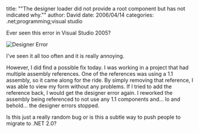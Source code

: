 
title: "\"The designer loader did not provide a root component but has not indicated why.\""
author: David
date: 2006/04/14
categories: .net;programming;visual studio

Ever seen this error in Visual Studio 2005?

![Designer Error](http://www.mohundro.com/blog/content/binary/2006-04-14-designer-error.gif)

I've seen it all too often and it is really annoying.

However, I did find a possible fix today. I was working in a project that had multiple assembly references. One of the references was using a 1.1 assembly, so it came along for the ride. By simply removing that reference, I was able to view my form without any problems. If I tried to add the reference back, I would get the designer error again. I reworked the assembly being referenced to not use any 1.1 components and... lo and behold... the designer errors stopped.

Is this just a really random bug or is this a subtle way to push people to migrate to .NET 2.0?

